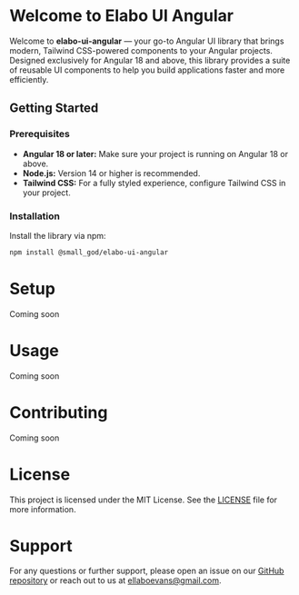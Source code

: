 # Welcome to Elabo UI Angular

Welcome to **elabo-ui-angular** — your go-to Angular UI library that brings modern, Tailwind CSS-powered components to your Angular projects. Designed exclusively for Angular 18 and above, this library provides a suite of reusable UI components to help you build applications faster and more efficiently.

## Getting Started

### Prerequisites

- **Angular 18 or later:** Make sure your project is running on Angular 18 or above.
- **Node.js:** Version 14 or higher is recommended.
- **Tailwind CSS:** For a fully styled experience, configure Tailwind CSS in your project.

### Installation

Install the library via npm:

```bash
npm install @small_god/elabo-ui-angular
```

# Setup

Coming soon

# Usage

Coming soon

# Contributing

Coming soon

# License

This project is licensed under the MIT License. See the [LICENSE]("LICENSE") file for more information.

# Support

For any questions or further support, please open an issue on our [GitHub repository]("https://github.com/ellaboevans/elabo-ui-angular") or reach out to us at [ellaboevans@gmail.com]("mailto:ellaboevans@gmail.com").
